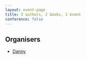 ```yaml
---
layout: event-page
title: 3 authors, 2 books, 1 event
conference: false
---
```


## Organisers

- <a href="http://uxbrighton.org.uk/about/#danny">Danny</a>